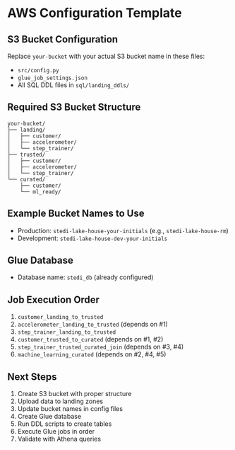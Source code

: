 # AWS Configuration Template

## S3 Bucket Configuration
Replace `your-bucket` with your actual S3 bucket name in these files:
- `src/config.py`
- `glue_job_settings.json`
- All SQL DDL files in `sql/landing_ddls/`

## Required S3 Bucket Structure
```
your-bucket/
├── landing/
│   ├── customer/
│   ├── accelerometer/
│   └── step_trainer/
├── trusted/
│   ├── customer/
│   ├── accelerometer/
│   └── step_trainer/
└── curated/
    ├── customer/
    └── ml_ready/
```

## Example Bucket Names to Use
- Production: `stedi-lake-house-your-initials` (e.g., `stedi-lake-house-rm`)
- Development: `stedi-lake-house-dev-your-initials`

## Glue Database
- Database name: `stedi_db` (already configured)

## Job Execution Order
1. `customer_landing_to_trusted`
2. `accelerometer_landing_to_trusted` (depends on #1)
3. `step_trainer_landing_to_trusted`
4. `customer_trusted_to_curated` (depends on #1, #2)
5. `step_trainer_trusted_curated_join` (depends on #3, #4)
6. `machine_learning_curated` (depends on #2, #4, #5)

## Next Steps
1. Create S3 bucket with proper structure
2. Upload data to landing zones
3. Update bucket names in config files
4. Create Glue database
5. Run DDL scripts to create tables
6. Execute Glue jobs in order
7. Validate with Athena queries